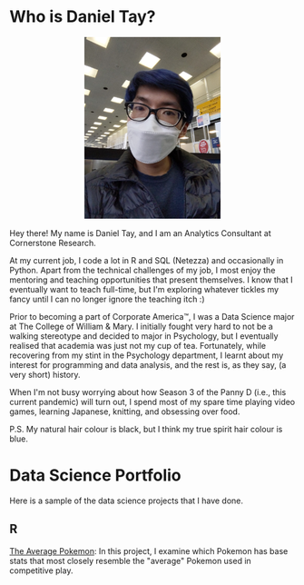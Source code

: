 # Who is Daniel Tay?

<p align="center"><img src="/Profile.jpg" alt="Profile" width="240px" class="center"/></p>

Hey there! My name is Daniel Tay, and I am an Analytics Consultant at Cornerstone Research.

At my current job, I code a lot in R and SQL (Netezza) and occasionally in Python. Apart from the technical challenges of my job, I most enjoy the mentoring and teaching opportunities that present themselves. I know that I eventually want to teach full-time, but I'm exploring whatever tickles my fancy until I can no longer ignore the teaching itch :)

Prior to becoming a part of Corporate America:tm:, I was a Data Science major at The College of William & Mary. I initially fought very hard to not be a walking stereotype and decided to major in Psychology, but I eventually realised that academia was just not my cup of tea. Fortunately, while recovering from my stint in the Psychology department, I learnt about my interest for programming and data analysis, and the rest is, as they say, (a very short) history.

When I'm not busy worrying about how Season 3 of the Panny D (i.e., this current pandemic) will turn out, I spend most of my spare time playing video games, learning Japanese, knitting, and obsessing over food.

P.S. My natural hair colour is black, but I think my true spirit hair colour is blue.

# Data Science Portfolio

Here is a sample of the data science projects that I have done.

## R

[The Average Pokemon](http://nbviewer.jupyter.org/github/Daniel-Tay/daniel-tay.github.io/blob/master/The%20Average%20Pokemon.ipynb): In this project, I examine which Pokemon has base stats that most closely resemble the "average" Pokemon used in competitive play.